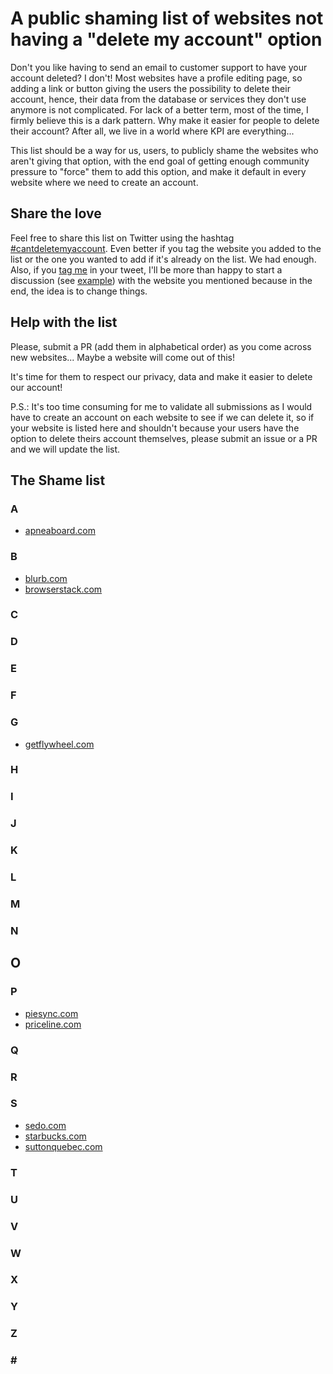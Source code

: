 # A public shaming list of websites not having a "delete my account" option

Don't you like having to send an email to customer support to have your account deleted? I don't! Most websites have a profile editing page, so adding a link or button giving the users the possibility to delete their account, hence, their data from the database or services they don't use anymore is not complicated. For lack of a better term, most of the time, I firmly believe this is a dark pattern. Why make it easier for people to delete their account? After all, we live in a world where KPI are everything...

This list should be a way for us, users, to publicly shame the websites who aren't giving that option, with the end goal of getting enough community pressure to "force" them to add this option, and make it default in every website where we need to create an account.

## Share the love
Feel free to share this list on Twitter using the hashtag [#cantdeletemyaccount](https://twitter.com/hashtag/cantdeletemyaccount). Even better if you tag the website you added to the list or the one you wanted to add if it's already on the list. We had enough. Also, if you [tag me](https://twitter.com/fharper) in your tweet, I'll be more than happy to start a discussion (see [example](https://twitter.com/BlurbBooks/status/1238650092103634945)) with the website you mentioned because in the end, the idea is to change things.

## Help with the list
Please, submit a PR (add them in alphabetical order) as you come across new websites... Maybe a website will come out of this!

It's time for them to respect our privacy, data and make it easier to delete our account!

P.S.: It's too time consuming for me to validate all submissions as I would have to create an account on each website to see if we can delete it, so if your website is listed here and shouldn't because your users have the option to delete theirs account themselves, please submit an issue or a PR and we will update the list.

## The Shame list

### A
- [apneaboard.com](http://www.apneaboard.com)

### B
- [blurb.com](https://www.blurb.com)
- [browserstack.com](https://www.browserstack.com)

### C

### D

### E

### F

### G
- [getflywheel.com](https://getflywheel.com)

### H

### I

### J

### K

### L

### M

### N

## O

### P
- [piesync.com](https://www.piesync.com)
- [priceline.com](https://www.priceline.com)

### Q

### R

### S
- [sedo.com](https://sedo.com/)
- [starbucks.com](https://starbucks.com)
- [suttonquebec.com](https://www.suttonquebec.com)

### T

### U

### V

### W

### X

### Y

### Z

### \#
